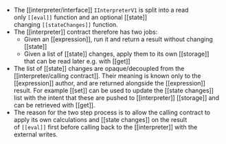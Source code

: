 - The [[interpreter/interface]] `IInterpreterV1` is split into a read only `[[eval]]` function and an optional [[state]] changing `[[stateChanges]]` function.
- The [[interpreter]] contract therefore has two jobs:
	- Given an [[expression]], run it and return a result without changing [[state]]
	- Given a list of [[state]] changes, apply them to its own [[storage]] that can be read later e.g. with [[get]]
- The list of [[state]] changes are opaque/decoupled from the [[interpreter/calling contract]]. Their meaning is known only to the [[expression]] author, and are returned alongside the [[expression]] result. For example [[set]] can be used to update the [[state changes]] list with the intent that these are pushed to [[interpreter]] [[storage]] and can be retrieved with [[get]].
- The reason for the two step process is to allow the calling contract to apply its own calculations and [[state changes]] on the result of `[[eval]]` first before calling back to the [[interpreter]] with the external writes.